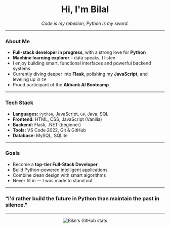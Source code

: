 <h1 align="center">Hi, I'm Bilal</h1>
<p align="center">
  <i>Code is my rebellion, Python is my sword.</i>
</p>

---

### About Me

- **Full-stack developer in progress**, with a strong love for **Python**  
- **Machine learning explorer** – data speaks, I listen  
- I enjoy building smart, functional interfaces and powerful backend systems  
- Currently diving deeper into **Flask**, polishing my **JavaScript**, and leveling up in `C#`  
- Proud participant of the **Akbank AI Bootcamp**

---

### Tech Stack

- **Languages:** `Python`, JavaScript, `C#`, Java, SQL  
- **Frontend:** HTML, CSS, JavaScript (Vanilla)  
- **Backend:** Flask, .NET (beginner)  
- **Tools:** VS Code 2022, Git & GitHub  
- **Database:** MySQL, SQLite

---

### Goals

- Become a **top-tier Full-Stack Developer**  
- Build Python-powered intelligent applications  
- Combine clean design with smart algorithms  
- Never fit in — I was made to stand out

---

### “I'd rather build the future in Python than maintain the past in silence.”

---

<p align="center">
  <img src="https://github-readme-stats.vercel.app/api?username=bilallusl13&show_icons=true&theme=radical" alt="Bilal's GitHub stats" />
</p>
